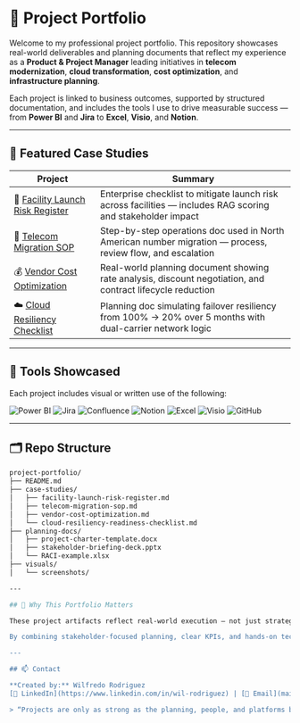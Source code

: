 # 📁 Project Portfolio 

Welcome to my professional project portfolio. This repository showcases real-world deliverables and planning documents that reflect my experience as a **Product & Project Manager** leading initiatives in **telecom modernization**, **cloud transformation**, **cost optimization**, and **infrastructure planning**.

Each project is linked to business outcomes, supported by structured documentation, and includes the tools I use to drive measurable success — from **Power BI** and **Jira** to **Excel**, **Visio**, and **Notion**.

---

## 🧠 Featured Case Studies

| Project | Summary |
|--------|---------|
| 📍 [Facility Launch Risk Register](./case-studies/facility-launch-risk-register.md) | Enterprise checklist to mitigate launch risk across facilities — includes RAG scoring and stakeholder impact |
| 🧩 [Telecom Migration SOP](./case-studies/telecom-migration-sop.md) | Step-by-step operations doc used in North American number migration — process, review flow, and escalation |
| 💰 [Vendor Cost Optimization](./case-studies/vendor-cost-optimization.md) | Real-world planning document showing rate analysis, discount negotiation, and contract lifecycle reduction |
| ☁️ [Cloud Resiliency Checklist](./case-studies/cloud-resiliency-readiness-checklist.md) | Planning doc simulating failover resiliency from 100% → 20% over 5 months with dual-carrier network logic |

---

## 🧰 Tools Showcased

Each project includes visual or written use of the following:

![Power BI](https://img.shields.io/badge/Power%20BI-F2C811?style=flat&logo=powerbi&logoColor=black)
![Jira](https://img.shields.io/badge/Jira-0052CC?style=flat&logo=jira&logoColor=white)
![Confluence](https://img.shields.io/badge/Confluence-172B4D?style=flat&logo=confluence&logoColor=white)
![Notion](https://img.shields.io/badge/Notion-000000?style=flat&logo=notion&logoColor=white)
![Excel](https://img.shields.io/badge/Excel-217346?style=flat&logo=microsoft-excel&logoColor=white)
![Visio](https://img.shields.io/badge/Visio-3955A3?style=flat&logo=microsoft&logoColor=white)
![GitHub](https://img.shields.io/badge/GitHub-181717?style=flat&logo=github&logoColor=white)

---

## 🗂️ Repo Structure

```bash
project-portfolio/
├── README.md
├── case-studies/
│   ├── facility-launch-risk-register.md
│   ├── telecom-migration-sop.md
│   ├── vendor-cost-optimization.md
│   └── cloud-resiliency-readiness-checklist.md
├── planning-docs/
│   ├── project-charter-template.docx
│   ├── stakeholder-briefing-deck.pptx
│   └── RACI-example.xlsx
├── visuals/
│   └── screenshots/

---

## 🎯 Why This Portfolio Matters

These project artifacts reflect real-world execution — not just strategy. Each case study is grounded in tools and methods I've personally used to manage enterprise initiatives and deliver measurable results.

By combining stakeholder-focused planning, clear KPIs, and hands-on technical integration, these examples showcase my value as a Product & Project Manager driving cloud, telecom, and operational transformation.

---

## 📫 Contact

**Created by:** Wilfredo Rodriguez  
[🔗 LinkedIn](https://www.linkedin.com/in/wil-rodriguez) | [📧 Email](mailto:wilrod38@gmail.com)

> “Projects are only as strong as the planning, people, and platforms behind them.”


